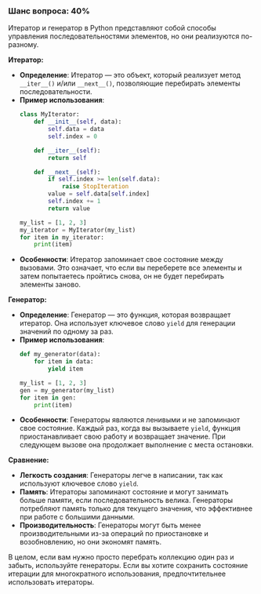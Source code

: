 ### Шанс вопроса: 40%

Итератор и генератор в Python представляют собой способы управления последовательностями элементов, но они реализуются по-разному.

**Итератор:**
- **Определение**: Итератор — это объект, который реализует метод `__iter__()` и/или `__next__()`, позволяющие перебирать элементы последовательности.
- **Пример использования**:
  ```python
  class MyIterator:
      def __init__(self, data):
          self.data = data
          self.index = 0

      def __iter__(self):
          return self

      def __next__(self):
          if self.index >= len(self.data):
              raise StopIteration
          value = self.data[self.index]
          self.index += 1
          return value

  my_list = [1, 2, 3]
  my_iterator = MyIterator(my_list)
  for item in my_iterator:
      print(item)
  ```
- **Особенности**: Итератор запоминает свое состояние между вызовами. Это означает, что если вы переберете все элементы и затем попытаетесь пройтись снова, он не будет перебирать элементы заново.

**Генератор:**
- **Определение**: Генератор — это функция, которая возвращает итератор. Она использует ключевое слово `yield` для генерации значений по одному за раз.
- **Пример использования**:
  ```python
  def my_generator(data):
      for item in data:
          yield item

  my_list = [1, 2, 3]
  gen = my_generator(my_list)
  for item in gen:
      print(item)
  ```
- **Особенности**: Генераторы являются ленивыми и не запоминают свое состояние. Каждый раз, когда вы вызываете `yield`, функция приостанавливает свою работу и возвращает значение. При следующем вызове она продолжает выполнение с места остановки.

**Сравнение:**
- **Легкость создания**: Генераторы легче в написании, так как используют ключевое слово `yield`.
- **Память**: Итераторы запоминают состояние и могут занимать больше памяти, если последовательность велика. Генераторы потребляют память только для текущего значения, что эффективнее при работе с большими данными.
- **Производительность**: Генераторы могут быть менее производительными из-за операций по приостановке и возобновлению, но они экономят память.

В целом, если вам нужно просто перебрать коллекцию один раз и забыть, используйте генераторы. Если вы хотите сохранить состояние итерации для многократного использования, предпочтительнее использовать итераторы.